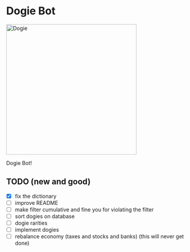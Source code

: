 # Dogie Bot

<img src="https://i.imgur.com/xOhfiL2h.jpg" alt="Dogie" width="350"/>

Dogie Bot!

## TODO (new and good)

- [x] fix the dictionary
- [ ] improve README
- [ ] make filter cumulative and fine you for violating the filter
- [ ] sort dogies on database
- [ ] dogie rarities
- [ ] implement dogies
- [ ] rebalance economy (taxes and stocks and banks) (this will never get done)
